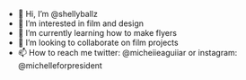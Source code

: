 - 👋 Hi, I’m @shellyballz
- 👀 I’m interested in film and design 
- 🌱 I’m currently learning how to make flyers
- 💞️ I’m looking to collaborate on film projects
- 📫 How to reach me twitter: @micheiieaguiiar or instagram: @michelleforpresident

<!---
shellyballz/shellyballz is a ✨ special ✨ repository because its `README.md` (this file) appears on your GitHub profile.
You can click the Preview link to take a look at your changes.
--->
